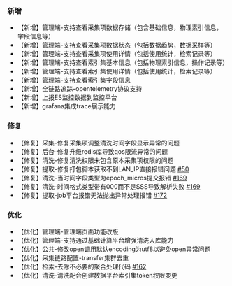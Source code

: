 ### 新增
- 【新增】管理端-支持查看采集项数据存储（包含基础信息，物理索引信息，字段信息等）
- 【新增】管理端-支持查看采集项数据状态（包括数据趋势，数据采样等）
- 【新增】管理端-支持查看采集项使用详情（包括使用统计，检索记录等）
- 【新增】管理端-支持查看索引集基本信息（包括物理索引信息，操作记录等）
- 【新增】管理端-支持查看索引集使用详情（包括使用统计，检索记录等）
- 【新增】管理端-支持查看索引集字段信息
- 【新增】全链路追踪-opentelemetry协议支持
- 【新增】上报ES监控数据到监控平台
- 【新增】grafana集成trace展示能力
### 修复
- 【修复】采集-修复采集项调整清洗时间字段显示异常的问题
- 【修复】后台-修复升级redis库导致qos限流异常的问题
- 【修复】清洗-修复清洗权限未包含原本采集项权限的问题
- 【修复】提取-修复打包脚本获取不到LAN_IP直接报错问题 [#50](https://github.com/TencentBlueKing/bk-log/issues/50)
- 【修复】清洗-当时间字段类型为epoch_micros提交报错 [#169](https://github.com/TencentBlueKing/bk-log/pull/169)
- 【修复】清洗-时间格式类型带有000而不是SSS导致解析失败 [#169](https://github.com/TencentBlueKing/bk-log/pull/169)
- 【修复】提取-job平台报错无法抛出异常处理报错 [#172](https://github.com/TencentBlueKing/bk-log/pull/172)
### 优化
- 【优化】管理端-管理端页面功能改版
- 【优化】管理端-支持通过基础计算平台增强清洗入库能力
- 【优化】公共-修改open调用默认encoding为utf8以避免open异常问题
- 【优化】采集链路配置-transfer集群去重
- 【优化】检索-去除不必要的聚合处理代码 [#162](https://github.com/TencentBlueKing/bk-log/pull/162)
- 【优化】清洗-清洗配合创建数据平台索引集token权限变更
